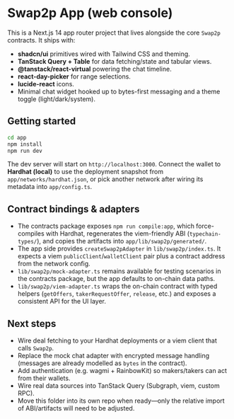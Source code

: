 # Swap2p App (web console)

This is a Next.js 14 app router project that lives alongside the core `Swap2p` contracts. It ships with:

- **shadcn/ui** primitives wired with Tailwind CSS and theming.
- **TanStack Query + Table** for data fetching/state and tabular views.
- **@tanstack/react-virtual** powering the chat timeline.
- **react-day-picker** for range selections.
- **lucide-react** icons.
- Minimal chat widget hooked up to bytes-first messaging and a theme toggle (light/dark/system).

## Getting started

```bash
cd app
npm install
npm run dev
```

The dev server will start on `http://localhost:3000`. Connect the wallet to **Hardhat (local)** to use the deployment snapshot from `app/networks/hardhat.json`, or pick another network after wiring its metadata into `app/config.ts`.

## Contract bindings & adapters

- The contracts package exposes `npm run compile:app`, which force-compiles with Hardhat, regenerates the viem-friendly ABI (`typechain-types/`), and copies the artifacts into `app/lib/swap2p/generated/`.
- The app side provides `createSwap2pAdapter` in `lib/swap2p/index.ts`. It expects a viem `publicClient`/`walletClient` pair plus a contract address from the network config.
- `lib/swap2p/mock-adapter.ts` remains available for testing scenarios in the contracts package, but the app defaults to on-chain data paths.
- `lib/swap2p/viem-adapter.ts` wraps the on-chain contract with typed helpers (`getOffers`, `takerRequestOffer`, `release`, etc.) and exposes a consistent API for the UI layer.

## Next steps

- Wire deal fetching to your Hardhat deployments or a viem client that calls `Swap2p`.
- Replace the mock chat adapter with encrypted message handling (messages are already modelled as `bytes` in the contract).
- Add authentication (e.g. wagmi + RainbowKit) so makers/takers can act from their wallets.
- Wire real data sources into TanStack Query (Subgraph, viem, custom RPC).
- Move this folder into its own repo when ready—only the relative import of ABI/artifacts will need to be adjusted.
